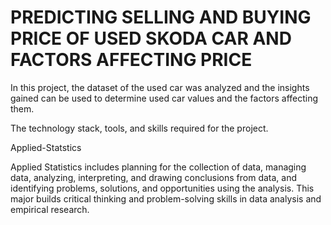 # PREDICTING SELLING AND BUYING PRICE OF USED SKODA CAR AND FACTORS AFFECTING PRICE

In this project, the dataset of the used car was analyzed and the insights gained can be used to determine used car values and the factors affecting them.

The technology stack, tools, and skills required for the project.

Applied-Statstics

Applied Statistics includes planning for the collection of data, managing data, analyzing, interpreting, and drawing conclusions from data, and identifying problems, solutions, and opportunities using the analysis. This major builds critical thinking and problem-solving skills in data analysis and empirical research.

